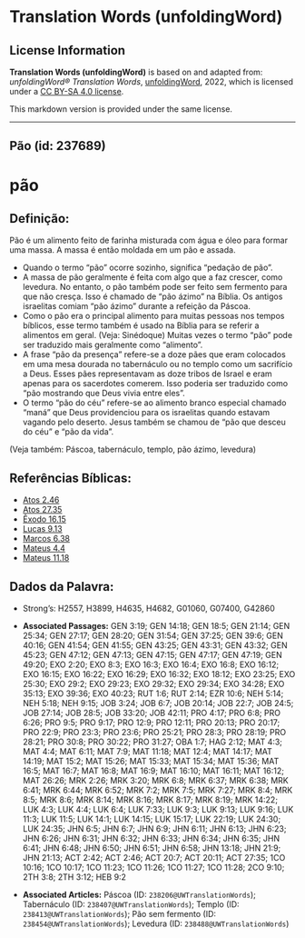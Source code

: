 # Translation Words (unfoldingWord)

## License Information

**Translation Words (unfoldingWord)** is based on and adapted from: _unfoldingWord® Translation Words_, [unfoldingWord](https://unfoldingword.org/utw), 2022, which is licensed under a [CC BY-SA 4.0 license](https://creativecommons.org/licenses/by-sa/4.0/legalcode.en).

This markdown version is provided under the same license.



--------------------------------

## Pão (id: 237689)

pão
===

Definição:
----------

Pão é um alimento feito de farinha misturada com água e óleo para formar uma massa. A massa é então moldada em um pão e assada.

* Quando o termo “pão” ocorre sozinho, significa “pedação de pão”.
* A massa de pão geralmente é feita com algo que a faz crescer, como levedura. No entanto, o pão também pode ser feito sem fermento para que não cresça. Isso é chamado de “pão ázimo” na Bíblia. Os antigos israelitas comiam “pão ázimo” durante a refeição da Páscoa.
* Como o pão era o principal alimento para muitas pessoas nos tempos bíblicos, esse termo também é usado na Bíblia para se referir a alimentos em geral. (Veja: Sinédoque) Muitas vezes o termo “pão” pode ser traduzido mais geralmente como “alimento”.
* A frase “pão da presença” refere\-se a doze pães que eram colocados em uma mesa dourada no tabernáculo ou no templo como um sacrifício a Deus. Esses pães representavam as doze tribos de Israel e eram apenas para os sacerdotes comerem. Isso poderia ser traduzido como “pão mostrando que Deus vivia entre eles”.
* O termo “pão do céu” refere\-se ao alimento branco especial chamado “maná” que Deus providenciou para os israelitas quando estavam vagando pelo deserto. Jesus também se chamou de “pão que desceu do céu” e “pão da vida”.

(Veja também: Páscoa, tabernáculo, templo, pão ázimo, levedura)

Referências Bíblicas:
---------------------

* [Atos 2\.46](https://ref.ly/Acts2:46)
* [Atos 27\.35](https://ref.ly/Acts27:35)
* [Êxodo 16\.15](https://ref.ly/Exod16:15)
* [Lucas 9\.13](https://ref.ly/Luke9:13)
* [Marcos 6\.38](https://ref.ly/Mark6:38)
* [Mateus 4\.4](https://ref.ly/Matt4:4)
* [Mateus 11\.18](https://ref.ly/Matt11:18)

Dados da Palavra:
-----------------

* Strong’s: H2557, H3899, H4635, H4682, G01060, G07400, G42860

* **Associated Passages:** GEN 3:19; GEN 14:18; GEN 18:5; GEN 21:14; GEN 25:34; GEN 27:17; GEN 28:20; GEN 31:54; GEN 37:25; GEN 39:6; GEN 40:16; GEN 41:54; GEN 41:55; GEN 43:25; GEN 43:31; GEN 43:32; GEN 45:23; GEN 47:12; GEN 47:13; GEN 47:15; GEN 47:17; GEN 47:19; GEN 49:20; EXO 2:20; EXO 8:3; EXO 16:3; EXO 16:4; EXO 16:8; EXO 16:12; EXO 16:15; EXO 16:22; EXO 16:29; EXO 16:32; EXO 18:12; EXO 23:25; EXO 25:30; EXO 29:2; EXO 29:23; EXO 29:32; EXO 29:34; EXO 34:28; EXO 35:13; EXO 39:36; EXO 40:23; RUT 1:6; RUT 2:14; EZR 10:6; NEH 5:14; NEH 5:18; NEH 9:15; JOB 3:24; JOB 6:7; JOB 20:14; JOB 22:7; JOB 24:5; JOB 27:14; JOB 28:5; JOB 33:20; JOB 42:11; PRO 4:17; PRO 6:8; PRO 6:26; PRO 9:5; PRO 9:17; PRO 12:9; PRO 12:11; PRO 20:13; PRO 20:17; PRO 22:9; PRO 23:3; PRO 23:6; PRO 25:21; PRO 28:3; PRO 28:19; PRO 28:21; PRO 30:8; PRO 30:22; PRO 31:27; OBA 1:7; HAG 2:12; MAT 4:3; MAT 4:4; MAT 6:11; MAT 7:9; MAT 11:18; MAT 12:4; MAT 14:17; MAT 14:19; MAT 15:2; MAT 15:26; MAT 15:33; MAT 15:34; MAT 15:36; MAT 16:5; MAT 16:7; MAT 16:8; MAT 16:9; MAT 16:10; MAT 16:11; MAT 16:12; MAT 26:26; MRK 2:26; MRK 3:20; MRK 6:8; MRK 6:37; MRK 6:38; MRK 6:41; MRK 6:44; MRK 6:52; MRK 7:2; MRK 7:5; MRK 7:27; MRK 8:4; MRK 8:5; MRK 8:6; MRK 8:14; MRK 8:16; MRK 8:17; MRK 8:19; MRK 14:22; LUK 4:3; LUK 4:4; LUK 6:4; LUK 7:33; LUK 9:3; LUK 9:13; LUK 9:16; LUK 11:3; LUK 11:5; LUK 14:1; LUK 14:15; LUK 15:17; LUK 22:19; LUK 24:30; LUK 24:35; JHN 6:5; JHN 6:7; JHN 6:9; JHN 6:11; JHN 6:13; JHN 6:23; JHN 6:26; JHN 6:31; JHN 6:32; JHN 6:33; JHN 6:34; JHN 6:35; JHN 6:41; JHN 6:48; JHN 6:50; JHN 6:51; JHN 6:58; JHN 13:18; JHN 21:9; JHN 21:13; ACT 2:42; ACT 2:46; ACT 20:7; ACT 20:11; ACT 27:35; 1CO 10:16; 1CO 10:17; 1CO 11:23; 1CO 11:26; 1CO 11:27; 1CO 11:28; 2CO 9:10; 2TH 3:8; 2TH 3:12; HEB 9:2
* **Associated Articles:** Páscoa (ID: `238206@UWTranslationWords`); Tabernáculo (ID: `238407@UWTranslationWords`); Templo (ID: `238413@UWTranslationWords`); Pão sem fermento (ID: `238454@UWTranslationWords`); Levedura (ID: `238488@UWTranslationWords`)

